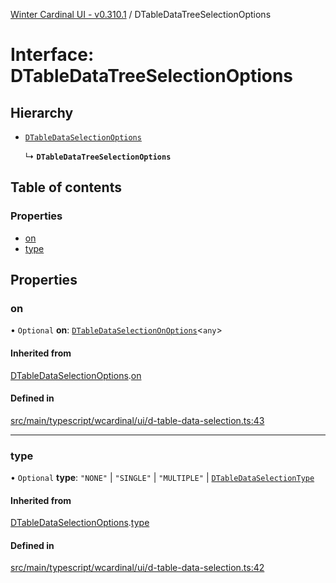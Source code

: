[Winter Cardinal UI - v0.310.1](../index.md) / DTableDataTreeSelectionOptions

# Interface: DTableDataTreeSelectionOptions

## Hierarchy

- [`DTableDataSelectionOptions`](DTableDataSelectionOptions.md)

  ↳ **`DTableDataTreeSelectionOptions`**

## Table of contents

### Properties

- [on](DTableDataTreeSelectionOptions.md#on)
- [type](DTableDataTreeSelectionOptions.md#type)

## Properties

### on

• `Optional` **on**: [`DTableDataSelectionOnOptions`](DTableDataSelectionOnOptions.md)<`any`\>

#### Inherited from

[DTableDataSelectionOptions](DTableDataSelectionOptions.md).[on](DTableDataSelectionOptions.md#on)

#### Defined in

[src/main/typescript/wcardinal/ui/d-table-data-selection.ts:43](https://github.com/winter-cardinal/winter-cardinal-ui/blob/v0.310.1/src/main/typescript/wcardinal/ui/d-table-data-selection.ts#L43)

___

### type

• `Optional` **type**: ``"NONE"`` \| ``"SINGLE"`` \| ``"MULTIPLE"`` \| [`DTableDataSelectionType`](../index.md#dtabledataselectiontype-1)

#### Inherited from

[DTableDataSelectionOptions](DTableDataSelectionOptions.md).[type](DTableDataSelectionOptions.md#type)

#### Defined in

[src/main/typescript/wcardinal/ui/d-table-data-selection.ts:42](https://github.com/winter-cardinal/winter-cardinal-ui/blob/v0.310.1/src/main/typescript/wcardinal/ui/d-table-data-selection.ts#L42)
